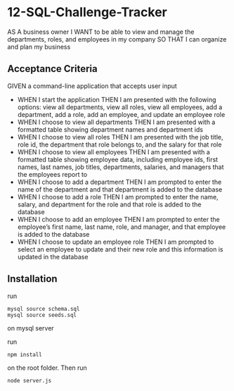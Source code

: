 # 12-SQL-Challenge-Tracker



AS A business owner
I WANT to be able to view and manage the departments, roles, and employees in my company
SO THAT I can organize and plan my business

## Acceptance Criteria

GIVEN a command-line application that accepts user input

- WHEN I start the application
   THEN I am presented with the following options: view all departments, view all roles, view all employees, add a department, add a role, add an employee, and update an employee role
- WHEN I choose to view all departments
   THEN I am presented with a formatted table showing department names and department ids
- WHEN I choose to view all roles
   THEN I am presented with the job title, role id, the department that role belongs to, and the salary for that role
- WHEN I choose to view all employees
   THEN I am presented with a formatted table showing employee data, including employee ids, first names, last names, job titles, departments, salaries, and managers that the employees report to
- WHEN I choose to add a department
   THEN I am prompted to enter the name of the department and that department is added to the database
- WHEN I choose to add a role
   THEN I am prompted to enter the name, salary, and department for the role and that role is added to the database
- WHEN I choose to add an employee
   THEN I am prompted to enter the employee’s first name, last name, role, and manager, and that employee is added to the database
- WHEN I choose to update an employee role
   THEN I am prompted to select an employee to update and their new role and this information is updated in the database

## Installation

run

```
mysql source schema.sql
mysql source seeds.sql
```

on mysql server

run

```
npm install
```

on the root folder. Then run

```
node server.js
```

